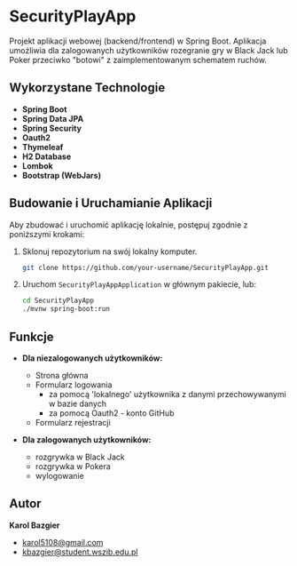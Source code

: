 # SecurityPlayApp

Projekt aplikacji webowej (backend/frontend) w Spring Boot. 
Aplikacja umożliwia dla zalogowanych użytkowników rozegranie gry w Black Jack lub Poker przeciwko "botowi" z zaimplementowanym schematem ruchów.
## Wykorzystane Technologie

- **Spring Boot**
- **Spring Data JPA**
- **Spring Security**
- **Oauth2**
- **Thymeleaf**
- **H2 Database**
- **Lombok**
- **Bootstrap (WebJars)**

## Budowanie i Uruchamianie Aplikacji

Aby zbudować i uruchomić aplikację lokalnie, postępuj zgodnie z poniższymi krokami:

1. Sklonuj repozytorium na swój lokalny komputer.
   ```bash
   git clone https://github.com/your-username/SecurityPlayApp.git
   
2. Uruchom `SecurityPlayAppApplication` w głównym pakiecie, lub: 
   ```bash
   cd SecurityPlayApp
   ./mvnw spring-boot:run

## Funkcje

- **Dla niezalogowanych użytkowników:**
  - Strona główna
  - Formularz logowania 
    - za pomocą 'lokalnego' użytkownika z danymi przechowywanymi w bazie danych
    - za pomocą Oauth2 - konto GitHub
  - Formularz rejestracji

- **Dla zalogowanych użytkowników:**
  - rozgrywka w Black Jack
  - rozgrywka w Pokera
  - wylogowanie
   
## Autor

**Karol Bazgier**
- karol5108@gmail.com
- kbazgier@student.wszib.edu.pl